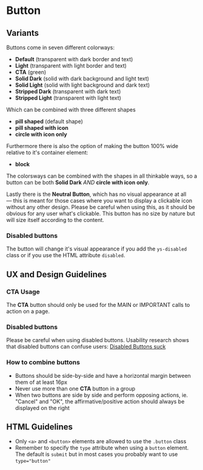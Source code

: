 # Button
## Variants
Buttons come in seven different colorways:
- **Default** (transparent with dark border and text)
- **Light** (transparent with light border and text)
- **CTA** (green)
- **Solid Dark** (solid with dark background and light text)
- **Solid Light** (solid with light background and dark text)
- **Stripped Dark** (transparent with dark text)
- **Stripped Light** (transparent with light text)

Which can be combined with three different shapes
 - **pill shaped** (default shape)
 - **pill shaped with icon**
 - **circle with icon only**

Furthermore there is also the option of making the button 100% wide relative to it's container element:
 - **block**

 The colorsways can be combined with the shapes in all thinkable ways, so a button can be both **Solid Dark** _AND_ **circle with icon only**.  

 Lastly there is the **Neutral Button**, which has no visual appearance at all — this is meant for those cases where you want to display a clickable icon without any other design. Please be careful when using this, as it should be obvious for any user what's clickable. This button has no size by nature but will size itself according to the content.

### Disabled buttons
The button will change it's visual appearance if you add the `ys-disabled` class or if you use the HTML attribute `disabled`.

## UX and Design Guidelines
### CTA Usage
The **CTA** button should only be used for the MAIN or IMPORTANT calls to action on a page.

### Disabled buttons
Please be careful when using disabled buttons. Usability research shows that disabled buttons can confuse users: [Disabled Buttons suck](https://axesslab.com/disabled-buttons-suck/)

### How to combine buttons
- Buttons should be side-by-side and have a horizontal margin between them of at least 16px
- Never use more than one **CTA** button in a group
- When two buttons are side by side and perform opposing actions, ie. "Cancel" and "OK", the affirmative/positive action should always be displayed on the right

 ## HTML Guidelines
 - Only `<a>` and `<button>` elements are allowed to use the `.button` class
 - Remember to specify the `type` attribute when using a `button` element. The default is `submit` but in most cases you probably want to use `type="button"`
